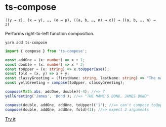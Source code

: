 # ts-compose

```
((y → z), (x → y), …, (o → p), ((a, b, …, n) → o)) → ((a, b, …, n) → z)
```

Performs right-to-left function composition.

```
yarn add ts-compose
```

```typescript
import { compose } from 'ts-compose';

const addOne = (x: number) => x + 1;
const double = (x: number) => x * 2;
const toUpper = (x: string) => x.toUpperCase();
const fold = (x, y) => x + y;
const classyGreeting = (firstName: string, lastName: string) => "The name's " + lastName + ", " + firstName + " " + lastName;
const yellGreeting = compose(toUpper, classyGreeting);

compose(Math.abs, addOne, double)(-4); //=> 7
yellGreeting('James', 'Bond'); //=> "THE NAME'S BOND, JAMES BOND"

compose(double, addOne, addOne, toUpper)('1'); //=> can't compose toUpper with addOne
compose(double, addOne, addOne, fold)(1); //=> expect 2 arguments
```

[Try it](https://codesandbox.io/s/ts-compose-4c8fh?file=/src/index.ts)

